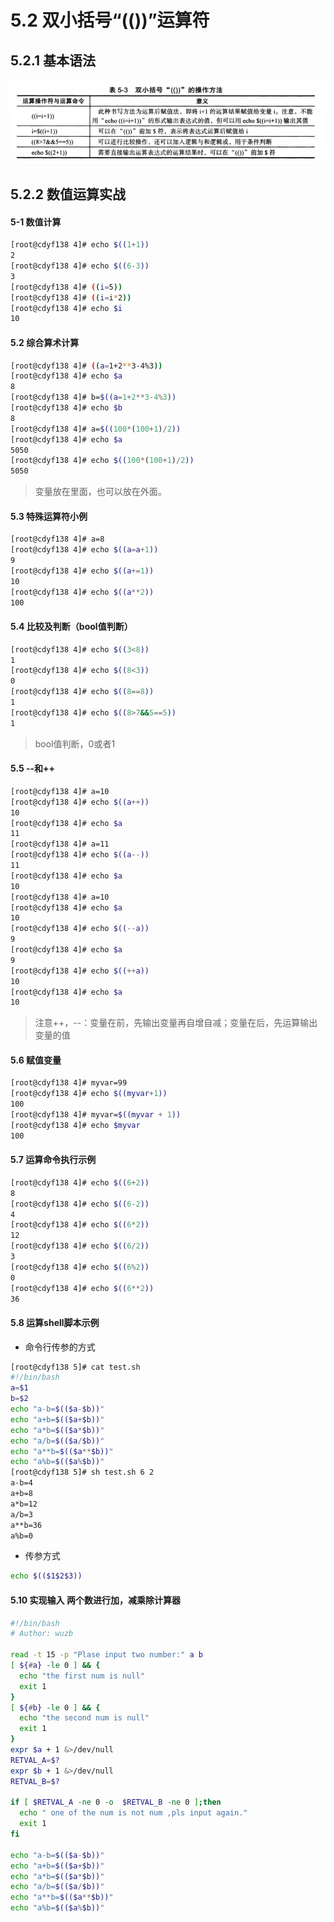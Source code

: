# 5.2 双小括号“(())”运算符



## 5.2.1 基本语法

![image-20210121200831532](images/image-20210121200831532.png)

## 5.2.2  数值运算实战



#### 5-1  数值计算

```bash
[root@cdyf138 4]# echo $((1+1))
2
[root@cdyf138 4]# echo $((6-3))
3
[root@cdyf138 4]# ((i=5))
[root@cdyf138 4]# ((i=i*2))
[root@cdyf138 4]# echo $i
10
```

#### 5.2  综合算术计算

```bash
[root@cdyf138 4]# ((a=1+2**3-4%3))
[root@cdyf138 4]# echo $a
8
[root@cdyf138 4]# b=$((a=1+2**3-4%3))
[root@cdyf138 4]# echo $b
8
[root@cdyf138 4]# a=$((100*(100+1)/2))
[root@cdyf138 4]# echo $a
5050
[root@cdyf138 4]# echo $((100*(100+1)/2))
5050

```

> 变量放在里面，也可以放在外面。



#### 5.3 特殊运算符小例

```bash
[root@cdyf138 4]# a=8
[root@cdyf138 4]# echo $((a=a+1))
9
[root@cdyf138 4]# echo $((a+=1))
10
[root@cdyf138 4]# echo $((a**2))
100
```



#### 5.4 比较及判断（bool值判断）

```bash
[root@cdyf138 4]# echo $((3<8))
1
[root@cdyf138 4]# echo $((8<3))
0
[root@cdyf138 4]# echo $((8==8))
1
[root@cdyf138 4]# echo $((8>7&&5==5))
1
```

> bool值判断，0或者1



#### 5.5 --和++ 

```bash
[root@cdyf138 4]# a=10
[root@cdyf138 4]# echo $((a++))
10
[root@cdyf138 4]# echo $a
11
[root@cdyf138 4]# a=11
[root@cdyf138 4]# echo $((a--))
11
[root@cdyf138 4]# echo $a
10
[root@cdyf138 4]# a=10
[root@cdyf138 4]# echo $a
10
[root@cdyf138 4]# echo $((--a))
9
[root@cdyf138 4]# echo $a
9
[root@cdyf138 4]# echo $((++a))
10
[root@cdyf138 4]# echo $a
10
```

> 注意++，--：变量在前，先输出变量再自增自减；变量在后，先运算输出变量的值
>



#### 5.6  赋值变量

```bash
[root@cdyf138 4]# myvar=99
[root@cdyf138 4]# echo $((myvar+1))
100
[root@cdyf138 4]# myvar=$((myvar + 1))
[root@cdyf138 4]# echo $myvar
100
```



#### 5.7 运算命令执行示例

```bash
[root@cdyf138 4]# echo $((6+2))
8
[root@cdyf138 4]# echo $((6-2))
4
[root@cdyf138 4]# echo $((6*2))
12
[root@cdyf138 4]# echo $((6/2))
3
[root@cdyf138 4]# echo $((6%2))
0
[root@cdyf138 4]# echo $((6**2))
36
```



#### 5.8 运算shell脚本示例

- 命令行传参的方式

```bash
[root@cdyf138 5]# cat test.sh 
#!/bin/bash
a=$1
b=$2
echo "a-b=$(($a-$b))"
echo "a+b=$(($a+$b))"
echo "a*b=$(($a*$b))"
echo "a/b=$(($a/$b))"
echo "a**b=$(($a**$b))"
echo "a%b=$(($a%$b))"
[root@cdyf138 5]# sh test.sh 6 2
a-b=4
a+b=8
a*b=12
a/b=3
a**b=36
a%b=0

```

- 传参方式

```bash
echo $(($1$2$3))
```





#### 5.10 实现输入 两个数进行加，减乘除计算器

```bash
#!/bin/bash
# Author: wuzb

read -t 15 -p "Plase input two number:" a b
[ ${#a} -le 0 ] && {
  echo "the first num is null"
  exit 1
}
[ ${#b} -le 0 ] && {
  echo "the second num is null"
  exit 1
}
expr $a + 1 &>/dev/null
RETVAL_A=$?
expr $b + 1 &>/dev/null
RETVAL_B=$?

if [ $RETVAL_A -ne 0 -o  $RETVAL_B -ne 0 ];then
  echo " one of the num is not num ,pls input again."
  exit 1
fi

echo "a-b=$(($a-$b))"
echo "a+b=$(($a+$b))"
echo "a*b=$(($a*$b))"
echo "a/b=$(($a/$b))"
echo "a**b=$(($a**$b))"
echo "a%b=$(($a%$b))"
```

